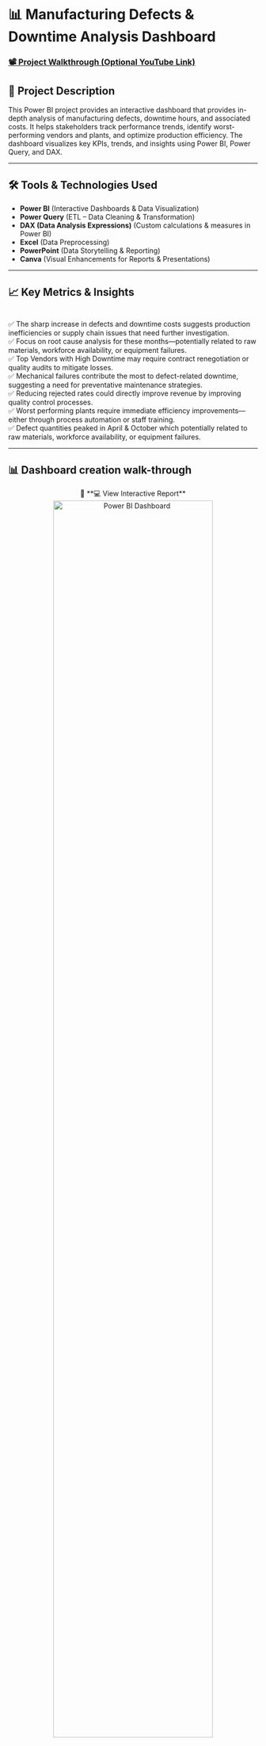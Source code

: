 <h1>📊  Manufacturing Defects & Downtime Analysis Dashboard</h1> 

### [📽️ Project Walkthrough (Optional YouTube Link)](https://your-youtube-link.com)  

<h2>📌 Project Description</h2>  
This Power BI project provides an interactive dashboard that provides in-depth analysis of manufacturing defects, downtime hours, and associated costs. It helps stakeholders track performance trends, identify worst-performing vendors and plants, and optimize production efficiency. The dashboard visualizes key KPIs, trends, and insights using Power BI, Power Query, and DAX.  

---

<h2>🛠️ Tools & Technologies Used</h2> 

- **Power BI** (Interactive Dashboards & Data Visualization)  
- **Power Query** (ETL – Data Cleaning & Transformation)  
- **DAX (Data Analysis Expressions)** (Custom calculations & measures in Power BI)  
- **Excel** (Data Preprocessing)  
- **PowerPoint** (Data Storytelling & Reporting)  
- **Canva** (Visual Enhancements for Reports & Presentations)  

---

<h2>📈 Key Metrics & Insights</h2>  
<br>✅ The sharp increase in defects and downtime costs suggests production inefficiencies or supply chain issues that need further investigation.</b>   
<br>✅ Focus on root cause analysis for these months—potentially related to raw materials, workforce availability, or equipment failures.</b>          
<br>✅ Top Vendors with High Downtime may require contract renegotiation or quality audits to mitigate losses.</b>                                     
<br>✅ Mechanical failures contribute the most to defect-related downtime, suggesting a need for preventative maintenance strategies.</b>   
<br>✅ Reducing rejected rates could directly improve revenue by improving quality control processes.</b>   
<br>✅ Worst performing plants require immediate efficiency improvements—either through process automation or staff training.</b>    
<br>✅ Defect quantities peaked in April & October which potentially related to raw materials, workforce availability, or equipment failures.</b> 

---

<h2>📊 Dashboard creation walk-through</h2>  

<p align="center">
📌 **💻 View Interactive Report** <br/>
<img src="file:///C:/Users/iyere/Downloads/Supplier%20Defect%20Dashboard.pdf" height="80%" width="80%" alt="Power BI Dashboard"/>
</p>  


Edit, Transform and Load: <br/>
<img src="https://i.imgur.com/1UhxzPT.png://" height="80%" width="80%" alt="Edit, transform and Load"/>
<br /> 
<br />

Edit, Transform and Load: <br/>
<img src="https://i.imgur.com/wUVy4kh.png" height="80%" width="80%" alt="Disk Sanitization Steps"/>
<br />  
<br />


Edit, Transform and Load:  <br/>
<img src="https://i.imgur.com/0Krlm0g.png" height="80%" width="80%" alt="Disk Sanitization Steps"/>
<br />
<br />
Edit, Transform and Load: <br/>
<img src="https://i.imgur.com/UZcUXml.png" height="80%" width="80%" alt="Disk Sanitization Steps"/>
<br />
<br />
DAX Measures:  <br/>
<img src="https://i.imgur.com/MfMtGNy.png" height="80%" width="80%" alt="Disk Sanitization Steps"/>
<br />
<br />
Linking Relationships:  <br/>
<img src="https://i.imgur.com/DwwgVOt.png" height="80%" width="80%" alt="Disk Sanitization Steps"/>
<br />
<br />
Sanitization complete:  <br/>
<img src="https://i.imgur.com/X6xSu2j.png" height="80%" width="80%" alt="Disk Sanitization Steps"/>
<br />
<br />


---


<h2>🚀 How to Use This Project</h2>  
1️⃣ **Download the .pbix file** from this repository.  
2️⃣ Open in **Power BI Desktop**.  
3️⃣ Interact with filters and visuals to explore insights.  

---


<!--
 ```diff
- text in red
+ text in green
! text in orange
# text in gray
@@ text in purple (and bold)@@
```
--!>
